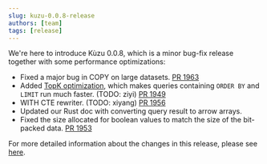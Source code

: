```yaml
---
slug: kuzu-0.0.8-release
authors: [team]
tags: [release]
---
```


We're here to introduce Kùzu 0.0.8, which is a minor bug-fix release together with some performance optimizations:
- Fixed a major bug in COPY on large datasets. [PR 1963](https://github.com/kuzudb/kuzu/pull/1963)
- Added [TopK optimization](https://github.com/kuzudb/kuzu/pull/1960), which makes queries containing `ORDER BY` and `LIMIT` run much faster. (TODO: ziyi) [PR 1949](https://github.com/kuzudb/kuzu/pull/1949)
- WITH CTE rewriter. (TODO: xiyang) [PR 1956](https://github.com/kuzudb/kuzu/pull/1956)
- Updated our Rust doc with converting query result to arrow arrays.
- Fixed the size allocated for boolean values to match the size of the bit-packed data. [PR 1953](https://github.com/kuzudb/kuzu/pull/1953/files)

For more detailed information about the changes in this release, please see [here](https://github.com/kuzudb/kuzu/releases/tag/v0.0.8).
